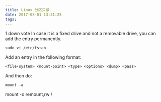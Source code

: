 ```yaml
---
title: Linux 分区只读
date: 2017-08-01 13:31:25
tags:
---
```


1
down vote
In case it is a fixed drive and not a removable drive, you can add the entry permanently.

```
sudo vi /etc/fstab
```
Add an entry in the following format:
```
<file-system> <mount-point> <type> <options> <dump> <pass>
```
And then do:
```
mount -a
```


mount -o remount,rw /
